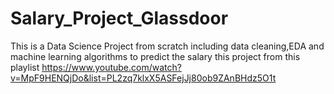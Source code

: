 # Salary_Project_Glassdoor
This is a Data Science Project from scratch including data cleaning,EDA and machine learning algorithms to predict the salary
this project from this playlist https://www.youtube.com/watch?v=MpF9HENQjDo&list=PL2zq7klxX5ASFejJj80ob9ZAnBHdz5O1t
